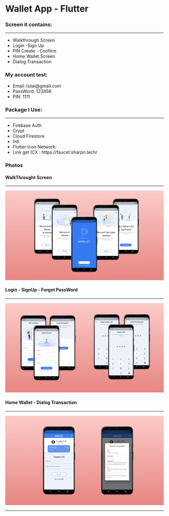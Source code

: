 <h1>
        Wallet App - Flutter
    </h1>
     <h3>
        Screen it contains:
    </h3>
    <hr>
    <ul>
        <li>
            Walkthrough Screen
        </li>
        <li>
            Login -Sign Up
        </li>
        <li>
            PIN Create - Confirm
        </li>
        <li>
            Home Wallet Screen
        </li>
        <li>
            Dialog Transaction
        </li>
    </ul>
    <h3>
        My account test:
    </h3>
    <ul>
        <li>
                Email: tutai@gmail.com
        </li>
        <li>
                PassWord: 123456
        </li>
        <li>
                PIN: 1111
        </li>
    </ul>
     <h3>
        Package I Use:
    </h3>
    <hr>
    <ul>
        <li>
            Firebase Auth
        </li>
        <li>
            Crypt
        </li>
        <li>
            Cloud Firestore
        </li>
        <li>
            Intl
        </li>
         <li>
            Flutter Icon Network: 
        </li>
        <li>
            Link get ICX : https://faucet.sharpn.tech/
        </li> 
    </ul>
    <h3> Photos </h3>
    <h4> WalkThrought Screen </h4>
    <hr>
    <img src="https://raw.githubusercontent.com/tuutaii/Wallet/main/P1.png" alt="">
    <h4> Login - SignUp - Forget PassWord </h4>
    <hr>
    <img src="https://raw.githubusercontent.com/tuutaii/Wallet/main/P2.png" alt="">
    <h4> Home Wallet - Dialog Transaction </h4>
    <hr>
    <img src="https://raw.githubusercontent.com/tuutaii/Wallet/main/P3.png" alt="">
    <hr>
   
